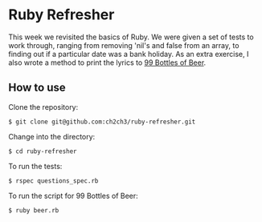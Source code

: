 Ruby Refresher
==============

This week we revisited the basics of Ruby. We were given a set of tests to work through, ranging from removing 'nil's and false from an array, to finding out if a particular date was a bank holiday. As an extra exercise, I also wrote a method to print the lyrics to [99 Bottles of Beer](http://www.99-bottles-of-beer.net/lyrics.html).

How to use
----------
Clone the repository:
```shell
$ git clone git@github.com:ch2ch3/ruby-refresher.git
```

Change into the directory:
```shell
$ cd ruby-refresher
```

To run the tests:
```shell
$ rspec questions_spec.rb
```

To run the script for 99 Bottles of Beer:
```shell
$ ruby beer.rb
```
